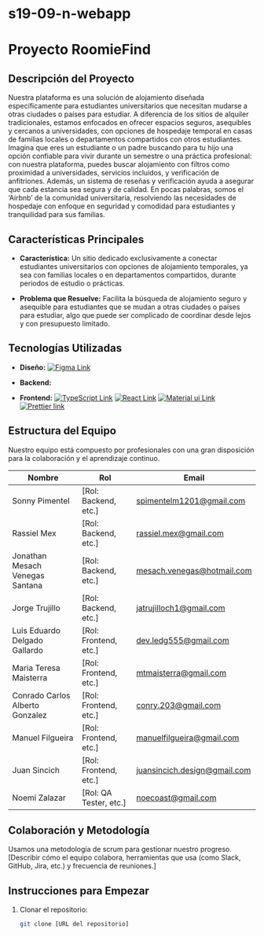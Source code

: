 # s19-09-n-webapp

# Proyecto RoomieFind

## Descripción del Proyecto

Nuestra plataforma es una solución de alojamiento diseñada específicamente para estudiantes universitarios que necesitan mudarse a otras ciudades o países para estudiar. A diferencia de los sitios de alquiler tradicionales, estamos enfocados en ofrecer espacios seguros, asequibles y cercanos a universidades, con opciones de hospedaje temporal en casas de familias locales o departamentos compartidos con otros estudiantes.
Imagina que eres un estudiante o un padre buscando para tu hijo una opción confiable para vivir durante un semestre o una práctica profesional: con nuestra plataforma, puedes buscar alojamiento con filtros como proximidad a universidades, servicios incluidos, y verificación de anfitriones. Además, un sistema de reseñas y verificación ayuda a asegurar que cada estancia sea segura y de calidad.
En pocas palabras, somos el ‘Airbnb’ de la comunidad universitaria, resolviendo las necesidades de hospedaje con enfoque en seguridad y comodidad para estudiantes y tranquilidad para sus familias.

## Características Principales
- **Característica:** Un sitio dedicado exclusivamente a conectar estudiantes universitarios con opciones de alojamiento temporales, ya sea con familias locales o en departamentos compartidos, durante periodos de estudio o prácticas.

- **Problema que Resuelve:** Facilita la búsqueda de alojamiento seguro y asequible para estudiantes que se mudan a otras ciudades o países para estudiar, algo que puede ser complicado de coordinar desde lejos y con presupuesto limitado. 
  
## Tecnologías Utilizadas
- **Diseño:** 
[![Figma Link](https://img.shields.io/badge/Figma-F24E1E?style=for-the-badge&logo=figma&logoColor=white 'Figma Link')](https://www.figma.com/files/recents-and-sharing?fuid=1121329785337751851)

- **Backend:**



- **Frontend:**
[![TypeScript Link](https://img.shields.io/badge/TypeScript-007ACC?style=for-the-badge&logo=typescript&logoColor=white 'TypeScript Link')](https://www.typescriptlang.org/)
[![React Link](https://img.shields.io/badge/React-20232A?style=for-the-badge&logo=react&logoColor=61DAFB 'React Link')](https://react.dev/)
[![Material ui Link](https://img.shields.io/badge/MUI-%230081CB.svg?style=for-the-badge&logo=mui&logoColor=white)](https://mui.com/material-ui/all-components/)
 [![Prettier link](https://img.shields.io/badge/prettier-1A2C34?style=for-the-badge&logo=prettier&logoColor=F7BA3E 'Prettier Link')](https://prettier.io/)
  
## Estructura del Equipo
Nuestro equipo está compuesto por profesionales con una gran disposición para la colaboración y el aprendizaje continuo.

| Nombre             | Rol                 | Email                              |
|--------------------|---------------------|-----------------------------------------------|
| Sonny Pimentel     | [Rol: Backend, etc.] | spimentelm1201@gmail.com            |
| Rassiel Mex        | [Rol:  Backend, etc.] | rassiel.mex@gmail.com            |
| Jonathan Mesach Venegas Santana       | [Rol:  Backend, etc.] | mesach.venegas@hotmail.com           |
| Jorge Trujillo         | [Rol: Backend, etc.] | jatrujilloch1@gmail.com           |
| Luis Eduardo Delgado Gallardo         | [Rol: Frontend, etc.] | dev.ledg555@gmail.com            |
| Maria Teresa Maisterra         | [Rol: Frontend, etc.] | mtmaisterra@gmail.com           |
| Conrado Carlos Alberto Gonzalez         | [Rol: Frontend, etc.] | conry.203@gmail.com           |
| Manuel Filgueira         | [Rol: Frontend,  etc.] | manuelfilgueira@gmail.com           |
| Juan Sincich         | [Rol: Frontend, etc.] | juansincich.design@gmail.com            |
| Noemí Zalazar         | [Rol: QA Tester, etc.] | noecoast@gmail.com            |



## Colaboración y Metodología
Usamos una metodología de scrum para gestionar nuestro progreso. [Describir cómo el equipo colabora, herramientas que usa (como Slack, GitHub, Jira, etc.) y frecuencia de reuniones.]



## Instrucciones para Empezar
1. Clonar el repositorio:
   ```bash
   git clone [URL del repositorio]
